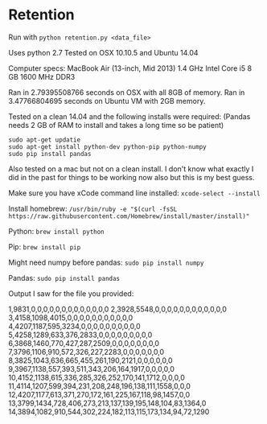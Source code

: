 # Retention

Run with `python retention.py <data_file>`

Uses python 2.7
Tested on OSX 10.10.5 and Ubuntu 14.04 

Computer specs:
MacBook Air (13-inch, Mid 2013)
1.4 GHz Intel Core i5
8 GB 1600 MHz DDR3

Ran in 2.79395508766 seconds on OSX with all 8GB of memory.
Ran in 3.47766804695 seconds on Ubuntu VM with 2GB memory.

Tested on a clean 14.04 and the following installs were required: (Pandas needs 2 GB of RAM to install and takes a long time so be patient)
```
sudo apt-get updatie
sudo apt-get install python-dev python-pip python-numpy
sudo pip install pandas
```

Also tested on a mac but not on a clean install. I don't know what exactly I did in the past for things to be working now also but this is my best guess.

Make sure you have xCode command line installed: `xcode-select --install`

Install homebrew: `/usr/bin/ruby -e "$(curl -fsSL https://raw.githubusercontent.com/Homebrew/install/master/install)"`

Python: `brew install python`

Pip: `brew install pip`

Might need numpy before pandas: `sudo pip install numpy`

Pandas: `sudo pip install pandas`

Output I saw for the file you provided:

1,9831,0,0,0,0,0,0,0,0,0,0,0,0,0
2,3928,5548,0,0,0,0,0,0,0,0,0,0,0,0
3,4158,1098,4015,0,0,0,0,0,0,0,0,0,0,0
4,4207,1187,595,3234,0,0,0,0,0,0,0,0,0,0
5,4258,1289,633,376,2833,0,0,0,0,0,0,0,0,0
6,3868,1460,770,427,287,2509,0,0,0,0,0,0,0,0
7,3796,1106,910,572,326,227,2283,0,0,0,0,0,0,0
8,3825,1043,636,665,455,261,190,2121,0,0,0,0,0,0
9,3967,1138,557,393,511,343,206,164,1917,0,0,0,0,0
10,4152,1138,615,336,285,326,252,170,141,1712,0,0,0,0
11,4114,1207,599,394,231,208,248,196,138,111,1558,0,0,0
12,4207,1177,613,371,270,172,161,225,167,118,98,1457,0,0
13,3799,1434,728,406,273,213,137,139,195,148,104,83,1364,0
14,3894,1082,910,544,302,224,182,113,115,173,134,94,72,1290
